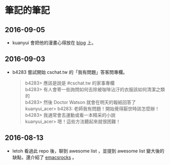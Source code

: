 # 筆記的筆記

## 2016-09-05

  * kuanyui 會把他的漫畫心得放在 [blog][kuanyui-comics] 上。

  [kuanyui-comics]: http://kuanyui.github.io/comics/

## 2016-09-03

  * b4283 嘗試開始 cschat.tw 的「我有問題」答客問專欄。

    > b4283> 應該是說是 #cschat.tw 的家事專欄  
    > b4283> 有人會寄一些詢問如何去除被咖啡沾汙的衣服該如何清潔之類的  
    > b4283> 然後 Doctor Watson 就會在明天的報紙回答了  
    > kuanyui_acer> b4283: 老師我有問題！開始覺得厭世時該怎麼辦！  
    > b4283> 我通常會去運動或看一本精采的小說  
    > kuanyui_acer> 嗯！這些方法聽起來就很困難！

## 2016-08-13

  * letoh 看過此 repo 後，聊到 awesome list ，並提到 awesome list 變大後的缺點，還介紹了 [emacsrocks][emacsrocks] 。

  [emacsrocks]: http://emacsrocks.com/
